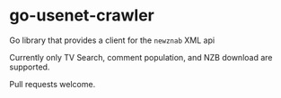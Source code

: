 # go-usenet-crawler

Go library that provides a client for the `newznab` XML api

Currently only TV Search, comment population, and NZB download are supported.

Pull requests welcome.
